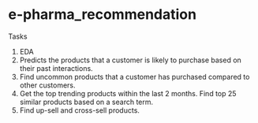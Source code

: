 # e-pharma_recommendation
Tasks
1. EDA
2. Predicts the products that a customer is likely to purchase based on their past interactions.
3. Find uncommon products that a customer has purchased compared to other customers.
4. Get the top trending products within the last 2 months. Find top 25 similar products based on a search term.
5. Find up-sell and cross-sell products. 
